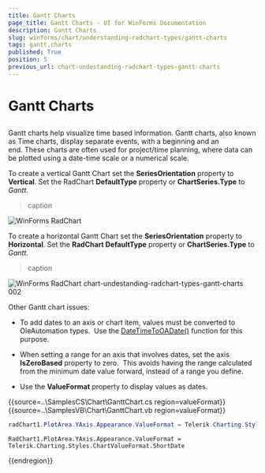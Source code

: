```yaml
---
title: Gantt Charts
page_title: Gantt Charts - UI for WinForms Documentation
description: Gantt Charts
slug: winforms/chart/understanding-radchart-types/gantt-charts
tags: gantt,charts
published: True
position: 5
previous_url: chart-undestanding-radchart-types-gantt-charts
---
```


# Gantt Charts



## 

Gantt charts help visualize time based information. Gantt charts, also known as Time charts, display separate events, with a beginning and an end. These charts are often used for project/time planning, where data can be plotted using a date-time scale or a numerical scale.

To create a vertical Gantt Chart set the __SeriesOrientation__ property to __Vertical__. Set the RadChart __DefaultType__ property or __ChartSeries.Type__ to *Gantt*.
>caption 

![WinForms RadChart ](images/chart-undestanding-radchart-types-gantt-charts001.png)

To create a horizontal Gantt Chart set the __SeriesOrientation__  property to __Horizontal__. Set the __RadChart DefaultType__ property or __ChartSeries.Type__ to *Gantt*.
>caption 

![WinForms RadChart chart-undestanding-radchart-types-gantt-charts 002](images/chart-undestanding-radchart-types-gantt-charts002.png)

Other Gantt chart issues:

* To add dates to an axis or chart item, values must be converted to OleAutomation types.  Use the [DateTime](http://msdn2.microsoft.com/en-us/library/system.datetime.aspx)[ToOADate()](http://msdn2.microsoft.com/en-us/library/system.datetime.tooadate.aspx) function for this purpose.

* When setting a range for an axis that involves dates, set the axis __IsZeroBased__ property to zero.  This avoids having the range calculated from the minimum date value forward, instead of a range you define.

* Use the __ValueFormat__ property to display values as dates.   
 
{{source=..\SamplesCS\Chart\GanttChart.cs region=valueFormat}} 
{{source=..\SamplesVB\Chart\GanttChart.vb region=valueFormat}} 

````C#
radChart1.PlotArea.YAxis.Appearance.ValueFormat = Telerik.Charting.Styles.ChartValueFormat.ShortDate;

````
````VB.NET
RadChart1.PlotArea.YAxis.Appearance.ValueFormat = Telerik.Charting.Styles.ChartValueFormat.ShortDate

````

{{endregion}} 



